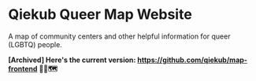# Qiekub Queer Map Website

A map of community centers and other helpful information for queer (LGBTQ) people.

**[Archived] Here's the current version: https://github.com/qiekub/map-frontend 🏳️‍🌈🗺**
